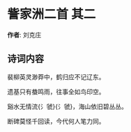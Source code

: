 # 訾家洲二首  其二

**作者**: 刘克庄

## 诗词内容

裴柳英灵渺莽中，鹤归应不记辽东。

遗基只有蛬鸣雨，往事全如鸟印空。

谿水无情流{氵虢}{氵虢}，海山依旧碧丛丛。

断碑莫怪千回读，今代何人笔力同。

